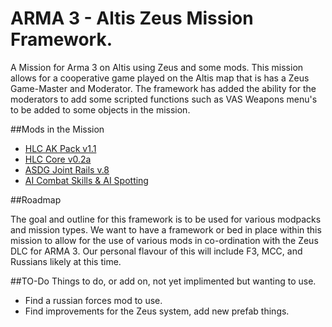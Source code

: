 ARMA 3 - Altis Zeus Mission Framework.
================

A Mission for Arma 3 on Altis using Zeus and some mods. This mission allows for a cooperative game played on the Altis map that is has a Zeus Game-Master and Moderator. The framework has added the ability for the moderators to add some scripted functions such as VAS Weapons menu's to be added to some objects in the mission.


##Mods in the Mission

* [HLC AK Pack v1.1](http://www.armaholic.com/page.php?id=25099)
* [HLC Core v0.2a](http://www.armaholic.com/page.php?id=24620)
* [ASDG Joint Rails v.8](http://www.armaholic.com/page.php?id=23242)
* [AI Combat Skills & AI Spotting](http://www.armaholic.com/page.php?id=8250)

##Roadmap

The goal and outline for this framework is to be used for various modpacks and mission types. We want to have a framework or bed in place within this mission to allow for the use of various mods in co-ordination with the Zeus DLC for ARMA 3. Our personal flavour of this will include F3, MCC, and Russians likely at this time.

##TO-Do
Things to do, or add on, not yet implimented but wanting to use.

* Find a russian forces mod to use.
* Find improvements for the Zeus system, add new prefab things.